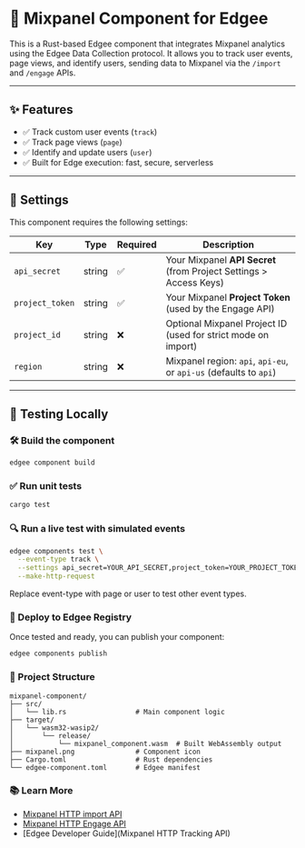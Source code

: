 # 🧠 Mixpanel Component for Edgee

This is a Rust-based Edgee component that integrates Mixpanel analytics using the Edgee Data Collection protocol. It allows you to track user events, page views, and identify users, sending data to Mixpanel via the `/import` and `/engage` APIs.

---

## ✨ Features

- ✅ Track custom user events (`track`)
- ✅ Track page views (`page`)
- ✅ Identify and update users (`user`)
- ✅ Built for Edge execution: fast, secure, serverless

---

## 🔧 Settings

This component requires the following settings:

| Key              | Type   | Required | Description                                                                 |
|------------------|--------|----------|-----------------------------------------------------------------------------|
| `api_secret`     | string | ✅       | Your Mixpanel **API Secret** (from Project Settings > Access Keys)         |
| `project_token`  | string | ✅       | Your Mixpanel **Project Token** (used by the Engage API)                   |
| `project_id`     | string | ❌       | Optional Mixpanel Project ID (used for strict mode on import)              |
| `region`         | string | ❌       | Mixpanel region: `api`, `api-eu`, or `api-us` (defaults to `api`)          |

---

## 🧪 Testing Locally

### 🛠️ Build the component

```bash
edgee component build
```

### ✅ Run unit tests

```bash
cargo test
```
### 🔍 Run a live test with simulated events

```bash
edgee components test \
  --event-type track \
  --settings api_secret=YOUR_API_SECRET,project_token=YOUR_PROJECT_TOKEN,project_id=YOUR_PROJECT_ID,region=api-eu \
  --make-http-request
```
Replace event-type with page or user to test other event types.

### 🚀 Deploy to Edgee Registry
Once tested and ready, you can publish your component:
```bash
edgee components publish
```
### 📂 Project Structure
```text
mixpanel-component/
├── src/
│   └── lib.rs                 # Main component logic
├── target/
│   └── wasm32-wasip2/
│       └── release/
│           └── mixpanel_component.wasm  # Built WebAssembly output
├── mixpanel.png               # Component icon
├── Cargo.toml                 # Rust dependencies
└── edgee-component.toml       # Edgee manifest
```
### 📚 Learn More

- [Mixpanel HTTP import API](https://developer.mixpanel.com/reference/import-events)
- [Mixpanel HTTP Engage API](https://developer.mixpanel.com/reference/profile-set)
- [Edgee Developer Guide](Mixpanel HTTP Tracking API)